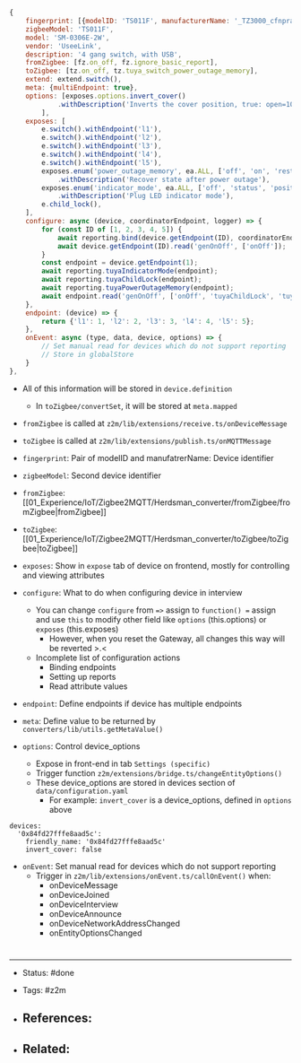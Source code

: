 # 
```js
{
	fingerprint: [{modelID: 'TS011F', manufacturerName: '_TZ3000_cfnprab5'}],
	zigbeeModel: 'TS011F',
	model: 'SM-0306E-2W',
	vendor: 'UseeLink',
	description: '4 gang switch, with USB',
	fromZigbee: [fz.on_off, fz.ignore_basic_report],
	toZigbee: [tz.on_off, tz.tuya_switch_power_outage_memory],
	extend: extend.switch(),
	meta: {multiEndpoint: true},
	options: [exposes.options.invert_cover()
            .withDescription('Inverts the cover position, true: open=100,close=0, false: open=0,close=100 (default false).'),
        ],
	exposes: [
		e.switch().withEndpoint('l1'),
		e.switch().withEndpoint('l2'),
		e.switch().withEndpoint('l3'),
		e.switch().withEndpoint('l4'),
		e.switch().withEndpoint('l5'),
		exposes.enum('power_outage_memory', ea.ALL, ['off', 'on', 'restore'])
			.withDescription('Recover state after power outage'),
		exposes.enum('indicator_mode', ea.ALL, ['off', 'status', 'position', 'on'])
			.withDescription('Plug LED indicator mode'),
		e.child_lock(),
	],
	configure: async (device, coordinatorEndpoint, logger) => {
		for (const ID of [1, 2, 3, 4, 5]) {
			await reporting.bind(device.getEndpoint(ID), coordinatorEndpoint, ['genOnOff']);
			await device.getEndpoint(ID).read('genOnOff', ['onOff']);
		}
		const endpoint = device.getEndpoint(1);
		await reporting.tuyaIndicatorMode(endpoint);
		await reporting.tuyaChildLock(endpoint);
		await reporting.tuyaPowerOutageMemory(endpoint);
		await endpoint.read('genOnOff', ['onOff', 'tuyaChildLock', 'tuyaBacklightMode', 'moesStartUpOnOff']);
	},
	endpoint: (device) => {
		return {'l1': 1, 'l2': 2, 'l3': 3, 'l4': 4, 'l5': 5};
	},
	onEvent: async (type, data, device, options) => {
		// Set manual read for devices which do not support reporting
		// Store in globalStore
	}
},
```

- All of this information will be stored in `device.definition`
	- In `toZigbee/convertSet`, it will be stored at `meta.mapped`
- `fromZigbee` is called at `z2m/lib/extensions/receive.ts/onDeviceMessage`
- `toZigbee` is called at `z2m/lib/extensions/publish.ts/onMQTTMessage`

- `fingerprint`: Pair of modelID and manufatrerName: Device identifier
- `zigbeeModel`: Second device identifier
- `fromZigbee`: [[01_Experience/IoT/Zigbee2MQTT/Herdsman_converter/fromZigbee/fromZigbee|fromZigbee]]
- `toZigbee`: [[01_Experience/IoT/Zigbee2MQTT/Herdsman_converter/toZigbee/toZigbee|toZigbee]]
- `exposes`: Show in `expose` tab of device on frontend, mostly for controlling and viewing attributes
- `configure`: What to do when configuring device in interview
	- You can change `configure` from `=>` assign to `function() =` assign and use `this` to modify other field like `options` (this.options) or `exposes` (this.exposes)
		- However, when you reset the Gateway, all changes this way will be reverted >.<
	- Incomplete list of configuration actions
		- Binding endpoints
		- Setting up reports
		- Read attribute values
- `endpoint`: Define endpoints if device has multiple endpoints
- `meta`: Define value to be returned by `converters/lib/utils.getMetaValue()`
- `options`: Control device_options
	- Expose in front-end in tab `Settings (specific)`
	- Trigger function `z2m/extensions/bridge.ts/changeEntityOptions()`
	- These device_options are stored in devices section of `data/configuration.yaml`
		- For example: `invert_cover` is a device_options, defined in `options` above
```
devices:
  '0x84fd27fffe8aad5c':
    friendly_name: '0x84fd27fffe8aad5c'
    invert_cover: false
```

- `onEvent`: Set manual read for devices which do not support reporting
	- Trigger in `z2m/lib/extensions/onEvent.ts/callOnEvent()` when:
		- onDeviceMessage
		- onDeviceJoined
		- onDeviceInterview
		- onDeviceAnnounce
		- onDeviceNetworkAddressChanged
		- onEntityOptionsChanged


# 

---
- Status: #done

- Tags: #z2m

- References:
	- 

- Related:
	- 
